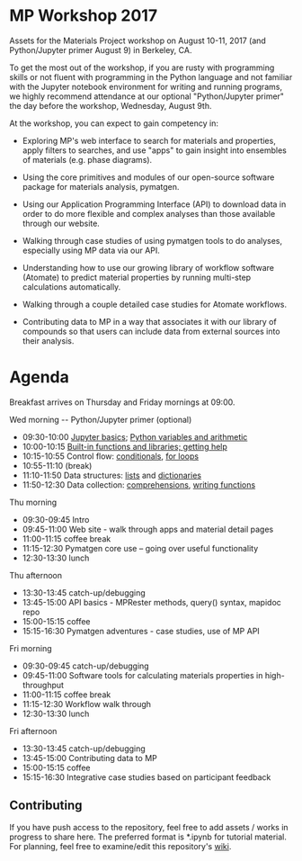 # MP Workshop 2017
Assets for the Materials Project workshop on August 10-11, 2017 (and Python/Jupyter primer August 9) in Berkeley, CA.

To get the most out of the workshop, if you are rusty with programming skills or not fluent with programming in the Python language and not familiar with the Jupyter notebook environment for writing and running programs, we highly recommend attendance at our optional "Python/Jupyter primer" the day before the workshop, Wednesday, August 9th.

At the workshop, you can expect to gain competency in:

* Exploring MP's web interface to search for materials and properties, apply filters to searches, and use "apps" to gain insight into ensembles of materials (e.g. phase diagrams).

* Using the core primitives and modules of our open-source software package for materials analysis, pymatgen.

* Using our Application Programming Interface (API) to download data in order to do more flexible and complex analyses than those available through our website.

* Walking through case studies of using pymatgen tools to do analyses, especially using MP data via our API.

* Understanding how to use our growing library of workflow software (Atomate) to predict material properties by running multi-step calculations automatically.

* Walking through a couple detailed case studies for Atomate workflows.

* Contributing data to MP in a way that associates it with our library of compounds so that users can include data from external sources into their analysis.

# Agenda

Breakfast arrives on Thursday and Friday mornings at 09:00.

Wed morning -- Python/Jupyter primer (optional)
* 09:30-10:00 [Jupyter basics](python-primer/episodes/Introduction%20and%20Jupyter%20Use.ipynb); [Python variables and arithmetic](python-primer/episodes/Variables%20and%20built-in%20functions.ipynb)
* 10:00-10:15 [Built-in functions and libraries; getting help](python-primer/episodes/Variables%20and%20built-in%20functions.ipynb)
* 10:15-10:55 Control flow: [conditionals](python-primer/episodes/Conditionals.ipynb), [for loops](python-primer/episodes/For%20loops.ipynb)
* 10:55-11:10 (break)
* 11:10-11:50 Data structures: [lists](python-primer/episodes/Lists.ipynb) and [dictionaries](python-primer/episodes/Dictionaries.ipynb)
* 11:50-12:30 Data collection: [comprehensions](python-primer/episodes/Comprehensions.ipynb), [writing functions](python-primer/episodes/Writing%20Functions.ipynb)

Thu morning
* 09:30-09:45 Intro
* 09:45-11:00 Web site - walk through apps and material detail pages
* 11:00-11:15 coffee break
* 11:15-12:30 Pymatgen core use – going over useful functionality
* 12:30-13:30 lunch

Thu afternoon
* 13:30-13:45 catch-up/debugging
* 13:45-15:00 API basics - MPRester methods, query() syntax, mapidoc repo
* 15:00-15:15 coffee
* 15:15-16:30 Pymatgen adventures - case studies, use of MP API

Fri morning
* 09:30-09:45 catch-up/debugging
* 09:45-11:00 Software tools for calculating materials properties in high-throughput
* 11:00-11:15 coffee break
* 11:15-12:30 Workflow walk through
* 12:30-13:30 lunch

Fri afternoon
* 13:30-13:45 catch-up/debugging
* 13:45-15:00 Contributing data to MP
* 15:00-15:15 coffee
* 15:15-16:30 Integrative case studies based on participant feedback

## Contributing

If you have push access to the repository, feel free to add assets / works in
progress to share here. The preferred format is *.ipynb for tutorial material.
For planning, feel free to examine/edit this
repository's [wiki](https://github.com/materialsproject/workshop-2017/wiki).
